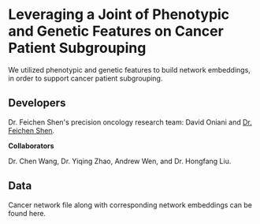# Leveraging a Joint of Phenotypic and Genetic Features on Cancer Patient Subgrouping

We utilized phenotypic and genetic features to build network embeddings, in order to support cancer patient subgrouping.

## Developers
Dr. Feichen Shen's precision oncology research team: David Oniani and [Dr. Feichen Shen](https://www.mayo.edu/research/faculty/shen-feichen-ph-d/bio-20238745).

__Collaborators__

Dr. Chen Wang, Dr. Yiqing Zhao, Andrew Wen, and Dr. Hongfang Liu.

## Data

Cancer network file along with corresponding network embeddings can be found here.
